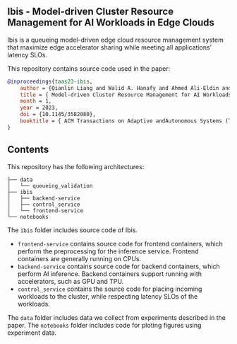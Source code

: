 ## Ibis - Model-driven Cluster Resource Management for AI Workloads in Edge Clouds

Ibis is a queueing model-driven edge cloud resource management system that maximize edge accelerator sharing while meeting all applications' latency SLOs. 


This repository contains source code used in the paper: 

```bibtex
@inproceedings{taas23-ibis,
    author = {Qianlin Liang and Walid A. Hanafy and Ahmed Ali-Eldin and Prashant Shenoy},
    title = { Model-driven Cluster Resource Management for AI Workloads in Edge Clouds},
    month = 1,
    year = 2023,
    doi = {10.1145/3582080},
    booktitle = { ACM Transactions on Adaptive andAutonomous Systems (TAAS)},
}
```

## Contents

This repository has the following architectures: 

```
├── data
│   └── queueing_validation
├── ibis
│   ├── backend-service
│   ├── control_service
│   └── frontend-service
└── notebooks
```

The `ibis` folder includes source code of Ibis. 

* `frontend-service` contains source code for frontend containers, which perform the preprocessing for the inference service. Frontend containers are generally running on CPUs.
* `backend-service` contains source code for backend containers, which perform AI inference. Backend containers support running with accelerators, such as GPU and TPU. 
* `control_service` contains the source code for placing incoming workloads to the cluster, while respecting latency SLOs of the workloads.  

The `data` folder includes data we collect from experiments described in the paper. The `notebooks` folder includes code for ploting figures using experiment data. 



